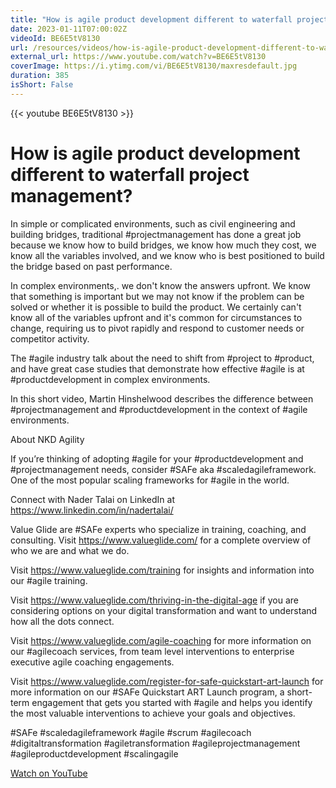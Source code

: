 ```yaml
---
title: "How is agile product development different to waterfall project management?"
date: 2023-01-11T07:00:02Z
videoId: BE6E5tV8130
url: /resources/videos/how-is-agile-product-development-different-to-waterfall-project-management-
external_url: https://www.youtube.com/watch?v=BE6E5tV8130
coverImage: https://i.ytimg.com/vi/BE6E5tV8130/maxresdefault.jpg
duration: 385
isShort: False
---
```


{{< youtube BE6E5tV8130 >}}

# How is agile product development different to waterfall project management?

In simple or complicated environments, such as civil engineering and building bridges, traditional #projectmanagement has done a great job because we know how to build bridges, we know how much they cost, we know all the variables involved, and we know who is best positioned to build the bridge based on past performance.

In complex environments,. we don't know the answers upfront. We know that something is important but we may not know if the problem can be solved or whether it is possible to build the product. We certainly can't know all of the variables upfront and it's common for circumstances to change, requiring us to pivot rapidly and respond to customer needs or competitor activity.

The #agile industry talk about the need to shift from #project to #product, and have great case studies that demonstrate how effective #agile is at #productdevelopment in complex environments.

In this short video, Martin Hinshelwood describes the difference between #projectmanagement and #productdevelopment in the context of #agile environments.

About NKD Agility

If you’re thinking of adopting #agile for your #productdevelopment and #projectmanagement needs, consider #SAFe aka #scaledagileframework. One of the most popular scaling frameworks for #agile in the world. 

Connect with Nader Talai on LinkedIn at https://www.linkedin.com/in/nadertalai/

Value Glide are #SAFe experts who specialize in training, coaching, and consulting. Visit https://www.valueglide.com/ for a complete overview of who we are and what we do.

Visit https://www.valueglide.com/training for insights and information into our #agile training.

Visit https://www.valueglide.com/thriving-in-the-digital-age if you are considering options on your digital transformation and want to understand how all the dots connect.

Visit https://www.valueglide.com/agile-coaching for more information on our #agilecoach services, from team level interventions to enterprise executive agile coaching engagements.

Visit https://www.valueglide.com/register-for-safe-quickstart-art-launch for more information on our #SAFe Quickstart ART Launch program, a short-term engagement that gets you started with #agile and helps you identify the most valuable interventions to achieve your goals and objectives.

#SAFe #scaledagileframework #agile #scrum #agilecoach #digitaltransformation #agiletransformation #agileprojectmanagement #agileproductdevelopment #scalingagile

[Watch on YouTube](https://www.youtube.com/watch?v=BE6E5tV8130)
